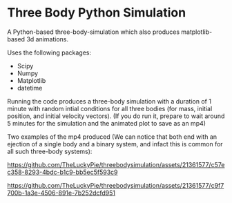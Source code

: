 # Three Body Python Simulation
A Python-based three-body-simulation which also produces matplotlib-based 3d animations.

Uses the following packages:
- Scipy
- Numpy
- Matplotlib
- datetime

Running the code produces a three-body simulation with a duration of 1 minute with random intial conditions for all three bodies (for mass, initial position, and initial velocity vectors). (If you do run it, prepare to wait around 5 minutes for the simulation and the animated plot to save as an mp4)

Two examples of the mp4 produced (We can notice that both end with an ejection of a single body and a binary system, and infact this is common for all such three-body systems):




https://github.com/TheLuckyPie/threebodysimulation/assets/21361577/c57ec358-8293-4bdc-b1c9-bb5ec5f593c9

https://github.com/TheLuckyPie/threebodysimulation/assets/21361577/c9f7700b-1a3e-4506-891e-7b252dcfd951



